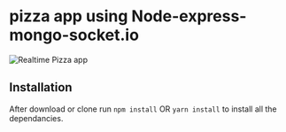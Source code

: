 # pizza app using Node-express-mongo-socket.io

![Realtime Pizza app]()




## Installation 
After download or clone run `npm install` OR `yarn install` to install all the dependancies.
